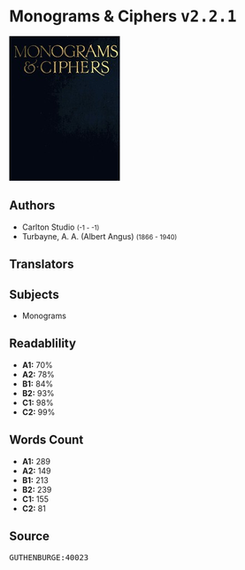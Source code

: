 # Monograms & Ciphers <kbd>v2.2.1</kbd>

![](./cover.medium.jpg "")

## Authors


 - Carlton Studio <small>(-1 - -1)</small>
 - Turbayne, A. A. (Albert Angus) <small>(1866 - 1940)</small>

## Translators



## Subjects


 - Monograms

## Readablility


 - **A1:** 70%
 - **A2:** 78%
 - **B1:** 84%
 - **B2:** 93%
 - **C1:** 98%
 - **C2:** 99%

## Words Count


 - **A1:** 289
 - **A2:** 149
 - **B1:** 213
 - **B2:** 239
 - **C1:** 155
 - **C2:** 81

## Source


<kbd>GUTHENBURGE:40023</kbd>
